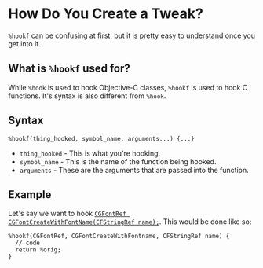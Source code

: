 # How Do You Create a Tweak?

`%hookf` can be confusing at first, but it is pretty easy to understand once you get into it.

## What is `%hookf` used for?

While `%hook` is used to hook Objective-C classes, `%hookf` is used to hook C functions. It's syntax is also different from `%hook`.

## Syntax

```objc
%hookf(thing_hooked, symbol_name, arguments...) {...}
```

* `thing_hooked` - This is what you're hooking.
* `symbol_name` - This is the name of the function being hooked.
* `arguments` - These are the arguments that are passed into the function.

## Example

Let's say we want to hook <a href="https://developer.apple.com/documentation/coregraphics/1396330-cgfontcreatewithfontname?language=objc">`CGFontRef CGFontCreateWithFontName(CFStringRef name);`</a>. This would be done like so:

```objc
%hookf(CGFontRef, CGFontCreateWithFontname, CFStringRef name) {
  // code
  return %orig;
}
```
